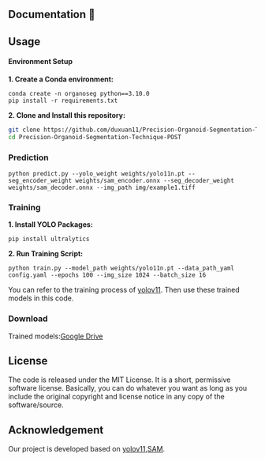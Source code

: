 ## Documentation 📑

## Usage
#### Environment Setup
**1. Create a Conda environment:**
```shell
conda create -n organoseg python==3.10.0
pip install -r requirements.txt
```
**2. Clone and Install this repository:**
```bash
git clone https://github.com/duxuan11/Precision-Organoid-Segmentation-Technique-POST.git
cd Precision-Organoid-Segmentation-Technique-POST
```
### Prediction

```shell
python predict.py --yolo_weight weights/yolo11n.pt --seg_encoder_weight weights/sam_encoder.onnx --seg_decoder_weight weights/sam_decoder.onnx --img_path img/example1.tiff
```
### Training
**1. Install YOLO Packages:**
```shell
pip install ultralytics
```
**2. Run Training Script:**
```shell
python train.py --model_path weights/yolo11n.pt --data_path_yaml config.yaml --epochs 100 --img_size 1024 --batch_size 16
```
You can refer to the training process of [yolov11](https://github.com/ultralytics/ultralytics). Then use these trained models in this code.

### Download
Trained models:[Google Drive](https://drive.google.com/drive/folders/1-Dd-zFxHM2GfprqbEv2Tv0_mLNu88SuW?usp=sharing)

## License
The code is released under the MIT License. It is a short, permissive software license. Basically, you can do whatever you want as long as you include the original copyright and license notice in any copy of the software/source.

## Acknowledgement
Our project is developed based on [yolov11](https://github.com/ultralytics/ultralytics),[SAM](https://github.com/facebookresearch/segment-anything.git).

